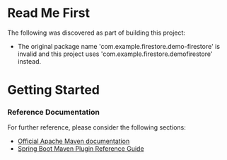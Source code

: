 # Read Me First
The following was discovered as part of building this project:

* The original package name 'com.example.firestore.demo-firestore' is invalid and this project uses 'com.example.firestore.demofirestore' instead.

# Getting Started

### Reference Documentation
For further reference, please consider the following sections:

* [Official Apache Maven documentation](https://maven.apache.org/guides/index.html)
* [Spring Boot Maven Plugin Reference Guide](https://docs.spring.io/spring-boot/docs/2.2.6.RELEASE/maven-plugin/)

